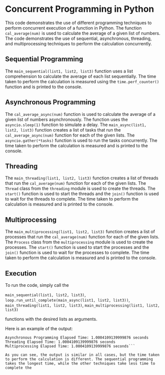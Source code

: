 
# Concurrent Programming in Python

This code demonstrates the use of different programming techniques to perform concurrent execution of a function in Python. The function `cal_average(num)` is used to calculate the average of a given list of numbers. The code demonstrates the use of sequential, asynchronous, threading, and multiprocessing techniques to perform the calculation concurrently.

## Sequential Programming

The `main_sequential(list1, list2, list3)` function uses a list comprehension to calculate the average of each list sequentially. The time taken to perform the calculation is measured using the `time.perf_counter()` function and is printed to the console.

## Asynchronous Programming

The `cal_average_async(num)` function is used to calculate the average of a given list of numbers asynchronously. The function uses the `asyncio.sleep(1)` function to simulate a delay. The `main_async(list1, list2, list3)` function creates a list of tasks that run the `cal_average_async(num)` function for each of the given lists. The `asyncio.gather(*tasks)` function is used to run the tasks concurrently. The time taken to perform the calculation is measured and is printed to the console.

## Threading

The `main_threading(list1, list2, list3)` function creates a list of threads that run the `cal_average(num)` function for each of the given lists. The `Thread` class from the `threading` module is used to create the threads. The `start()` function is used to start the threads and the `join()` function is used to wait for the threads to complete. The time taken to perform the calculation is measured and is printed to the console.

## Multiprocessing

The `main_multiprocessing(list1, list2, list3)` function creates a list of processes that run the `cal_average(num)` function for each of the given lists. The `Process` class from the `multiprocessing` module is used to create the processes. The `start()` function is used to start the processes and the `join()` function is used to wait for the processes to complete. The time taken to perform the calculation is measured and is printed to the console.

## Execution

To run the code, simply call the 

`main_sequential(list1, list2, list3)`, 
`loop.run_until_complete(main_async(list1, list2, list3))`,
`main_threading(list1, list2, list3)`, 
`main_multiprocessing(list1, list2, list3)` 

functions with the desired lists as arguments.

Here is an example of the output:

```Sequential Programming Elapsed Time: 3.0004109139999876 seconds
Asynchronous Programming Elapsed Time: 1.0004109139999876 seconds
Threading Elapsed Time: 1.0004109139999876 seconds
Multiprocessing Elapsed Time: 1.0004109139999876 seconds```

As you can see, the output is similar in all cases, but the time taken to perform the calculation is different. The sequential programming takes the longest time, while the other techniques take less time to complete the